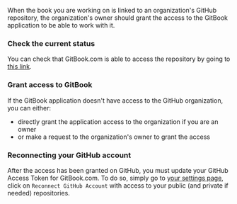When the book you are working on is linked to an organization's GitHub repository,
the organization's owner should grant the access to the GitBook application to be able to work with it.

### Check the current status

You can check that GitBook.com is able to access the repository by going to [this link](https://github.com/settings/connections/applications/e103ee3796d447fab74c).

### Grant access to GitBook

If the GitBook application doesn't have access to the GitHub organization, you can either:
- directly grant the application access to the organization if you are an owner
- or make a request to the organization's owner to grant the access

### Reconnecting your GitHub account

After the access has been granted on GitHub, you must update your GitHub Access Token for GitBook.com.
To do so, simply go to [your settings page](https://www.gitbook.com/settings), click on `Reconnect GitHub Account`
with access to your public (and private if needed) repositories.
